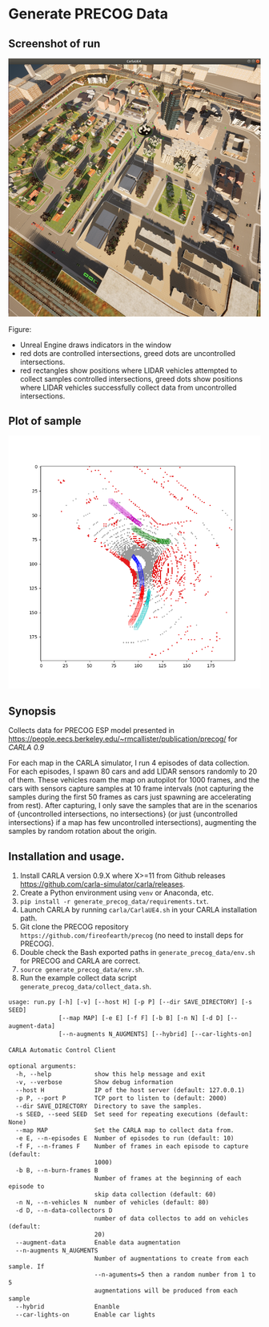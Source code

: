 # Generate PRECOG Data

## Screenshot of run

![run screenshot](https://raw.githubusercontent.com/fireofearth/generate_precog_data/master/assets/precog_generate_data.png)

Figure:
- Unreal Engine draws indicators in the window
- red dots are controlled intersections, greed dots are uncontrolled intersections.
- red rectangles show positions where LIDAR vehicles attempted to collect samples controlled intersections, greed dots show positions where LIDAR vehicles successfully collect data from uncontrolled intersections.

## Plot of sample

![plot sample](https://raw.githubusercontent.com/fireofearth/generate_precog_data/master/assets/plot_sample.png)

## Synopsis

Collects data for PRECOG ESP model presented in <https://people.eecs.berkeley.edu/~rmcallister/publication/precog/> for *CARLA 0.9*

For each map in the CARLA simulator, I run 4 episodes of data collection. For each episodes, I spawn 80 cars and add LIDAR sensors randomly to 20 of them. These vehicles roam the map on autopilot for 1000 frames, and the cars with sensors capture samples at 10 frame intervals (not capturing the samples during the first 50 frames as cars just spawning are accelerating from rest). After capturing, I only save the samples that are in the scenarios of {uncontrolled intersections, no intersections} (or just {uncontrolled intersections} if a map has few uncontrolled intersections), augmenting the samples by random rotation about the origin.

## Installation and usage.

1. Install CARLA version 0.9.X where X>=11 from Github releases <https://github.com/carla-simulator/carla/releases>.
2. Create a Python environment using `venv` or Anaconda, etc.
3. `pip install -r generate_precog_data/requirements.txt`.
4. Launch CARLA by running `carla/CarlaUE4.sh` in your CARLA installation path.
5. Git clone the PRECOG repository `https://github.com/fireofearth/precog` (no need to install deps for PRECOG).
5. Double check the Bash exported paths in `generate_precog_data/env.sh` for PRECOG and CARLA are correct.
6. `source generate_precog_data/env.sh`.
7. Run the example collect data script `generate_precog_data/collect_data.sh`.

```
usage: run.py [-h] [-v] [--host H] [-p P] [--dir SAVE_DIRECTORY] [-s SEED]
              [--map MAP] [-e E] [-f F] [-b B] [-n N] [-d D] [--augment-data]
              [--n-augments N_AUGMENTS] [--hybrid] [--car-lights-on]

CARLA Automatic Control Client

optional arguments:
  -h, --help            show this help message and exit
  -v, --verbose         Show debug information
  --host H              IP of the host server (default: 127.0.0.1)
  -p P, --port P        TCP port to listen to (default: 2000)
  --dir SAVE_DIRECTORY  Directory to save the samples.
  -s SEED, --seed SEED  Set seed for repeating executions (default: None)
  --map MAP             Set the CARLA map to collect data from.
  -e E, --n-episodes E  Number of episodes to run (default: 10)
  -f F, --n-frames F    Number of frames in each episode to capture (default:
                        1000)
  -b B, --n-burn-frames B
                        Number of frames at the beginning of each episode to
                        skip data collection (default: 60)
  -n N, --n-vehicles N  number of vehicles (default: 80)
  -d D, --n-data-collectors D
                        number of data collectos to add on vehicles (default:
                        20)
  --augment-data        Enable data augmentation
  --n-augments N_AUGMENTS
                        Number of augmentations to create from each sample. If
                        --n-aguments=5 then a random number from 1 to 5
                        augmentations will be produced from each sample
  --hybrid              Enanble
  --car-lights-on       Enable car lights
```
